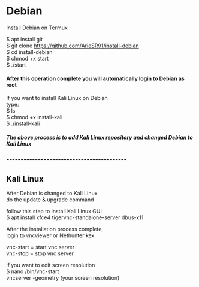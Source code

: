 # Debian
Install Debian on Termux


$ apt install git\
$ git clone https://github.com/ArieSR91/install-debian \
$ cd install-debian\
$ chmod +x start\
$ ./start

#### After this operation complete you will automatically login to Debian as root
If you want to install Kali Linux on Debian\
type: \
$ ls\
$ chmod +x install-kali\
$ ./install-kali
##### The above process is to add Kali Linux repository and changed Debian to Kali Linux
### ------------------------------------------
## Kali Linux
After Debian is changed to Kali Linux\
do the update & upgrade command


follow this step to install Kali Linux GUI \
$ apt install xfce4 tigervnc-standalone-server dbus-x11


After the installation process complete,\
login to vncviewer or Nethunter kex.


vnc-start = start vnc server\
vnc-stop = stop vnc server


if you want to edit screen resolution \
$ nano /bin/vnc-start\
vncserver -geometry (your screen resolution)
